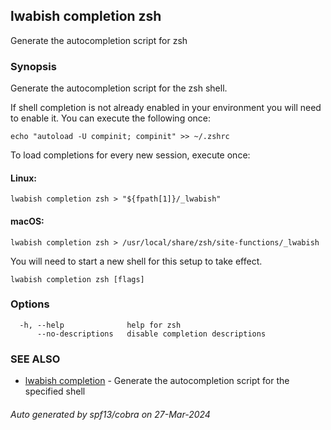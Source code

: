 ## lwabish completion zsh

Generate the autocompletion script for zsh

### Synopsis

Generate the autocompletion script for the zsh shell.

If shell completion is not already enabled in your environment you will need
to enable it.  You can execute the following once:

	echo "autoload -U compinit; compinit" >> ~/.zshrc

To load completions for every new session, execute once:

#### Linux:

	lwabish completion zsh > "${fpath[1]}/_lwabish"

#### macOS:

	lwabish completion zsh > /usr/local/share/zsh/site-functions/_lwabish

You will need to start a new shell for this setup to take effect.


```
lwabish completion zsh [flags]
```

### Options

```
  -h, --help              help for zsh
      --no-descriptions   disable completion descriptions
```

### SEE ALSO

* [lwabish completion](lwabish_completion.md)	 - Generate the autocompletion script for the specified shell

###### Auto generated by spf13/cobra on 27-Mar-2024
